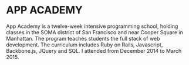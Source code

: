 APP ACADEMY 
===========

App Academy is a twelve-week intensive programming school, holding classes in the SOMA district of San Francisco and near Cooper Square in Manhattan. The program teaches students the full stack of web development. The curriculum includes Ruby on Rails, Javascript, Backbone.js, JQuery and SQL.  I attended from December 2014 to March 2015.